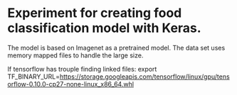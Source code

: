 # Experiment for creating food classification model with Keras.

The model is based on Imagenet as a pretrained model.
The data set uses memory mapped files to handle the large size.



If tensorflow has trouple finding linked files:
export TF_BINARY_URL=https://storage.googleapis.com/tensorflow/linux/gpu/tensorflow-0.10.0-cp27-none-linux_x86_64.whl
